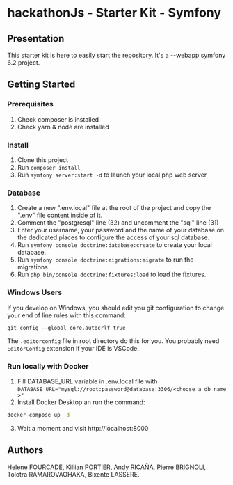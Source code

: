 # hackathonJs  - Starter Kit - Symfony

## Presentation

This starter kit is here to easily start the repository.
It's a --webapp symfony 6.2 project.

## Getting Started 

### Prerequisites

1. Check composer is installed
2. Check yarn & node are installed

### Install

1. Clone this project
2. Run `composer install`
3. Run `symfony server:start -d` to launch your local php web server

### Database

1. Create a new ".env.local" file at the root of the project and copy the ".env" file content inside of it.
2. Comment the "postgresql" line (32) and uncomment the "sql" line (31)
3. Enter your username, your password and the name of your database on the dedicated places to configure the access of your sql database.
4. Run `symfony console doctrine:database:create` to create your local database.
5. Run `symfony console doctrine:migrations:migrate` to run the migrations.
6. Run `php bin/console doctrine:fixtures:load` to load the fixtures.

### Windows Users

If you develop on Windows, you should edit you git configuration to change your end of line rules with this command:

`git config --global core.autocrlf true`

The `.editorconfig` file in root directory do this for you. You probably need `EditorConfig` extension if your IDE is VSCode.

### Run locally with Docker

1. Fill DATABASE_URL variable in .env.local file with
   `DATABASE_URL="mysql://root:password@database:3306/<choose_a_db_name>"`
2. Install Docker Desktop an run the command:
```bash
docker-compose up -d
```
3. Wait a moment and visit http://localhost:8000

## Authors

Helene FOURCADE, Killian PORTIER, Andy RICAÑA, Pierre BRIGNOLI, Tolotra RAMAROVAOHAKA, Bixente LASSERE.
